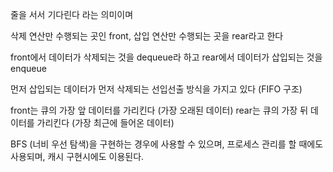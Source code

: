 줄을 서서 기다린다 라는 의미이며

삭제 연산만 수행되는 곳인 front, 삽입 연산만 수행되는 곳을 rear라고 한다

front에서 데이터가 삭제되는 것을 dequeue라 하고
rear에서 데이터가 삽입되는 것을 enqueue

먼저 삽입되는 데이터가 먼저 삭제되는 선입선출 방식을 가지고 있다 (FIFO 구조)

front는 큐의 가장 앞 데이터를 가리킨다 (가장 오래된 데이터)
rear는 큐의 가장 뒤 데이터를 가리킨다 (가장 최근에 들어온 데이터)

BFS (너비 우선 탐색)을 구현하는 경우에 사용할 수 있으며, 프로세스 관리를 할 때에도 사용되며, 캐시 구현시에도 이용된다.